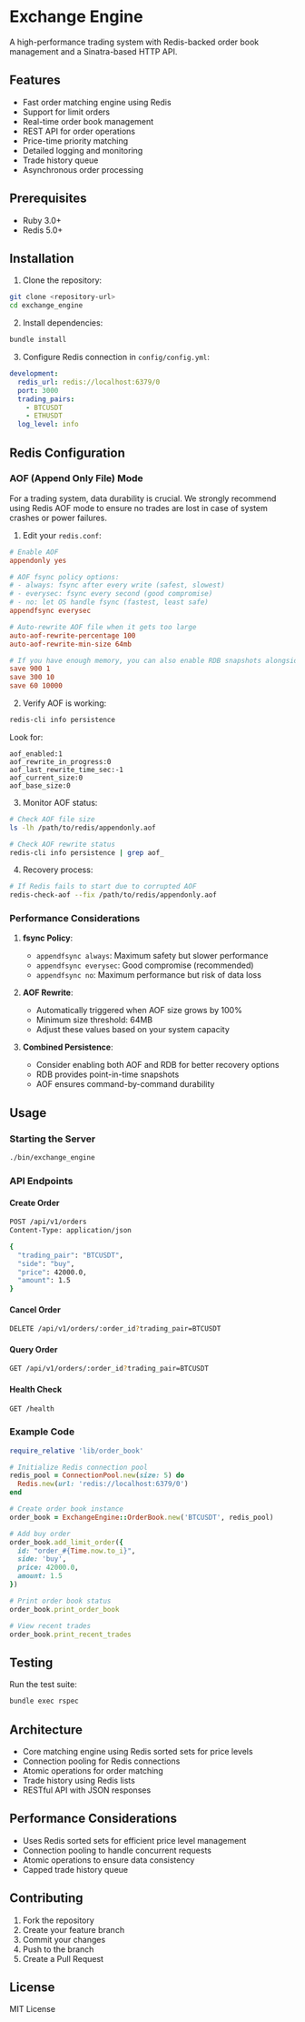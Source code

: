 # Exchange Engine

A high-performance trading system with Redis-backed order book management and a Sinatra-based HTTP API.

## Features

- Fast order matching engine using Redis
- Support for limit orders
- Real-time order book management
- REST API for order operations
- Price-time priority matching
- Detailed logging and monitoring
- Trade history queue
- Asynchronous order processing

## Prerequisites

- Ruby 3.0+
- Redis 5.0+

## Installation

1. Clone the repository:
```bash
git clone <repository-url>
cd exchange_engine
```

2. Install dependencies:
```bash
bundle install
```

3. Configure Redis connection in `config/config.yml`:
```yaml
development:
  redis_url: redis://localhost:6379/0
  port: 3000
  trading_pairs:
    - BTCUSDT
    - ETHUSDT
  log_level: info
```

## Redis Configuration

### AOF (Append Only File) Mode

For a trading system, data durability is crucial. We strongly recommend using Redis AOF mode to ensure no trades are lost in case of system crashes or power failures.

1. Edit your `redis.conf`:
```conf
# Enable AOF
appendonly yes

# AOF fsync policy options:
# - always: fsync after every write (safest, slowest)
# - everysec: fsync every second (good compromise)
# - no: let OS handle fsync (fastest, least safe)
appendfsync everysec

# Auto-rewrite AOF file when it gets too large
auto-aof-rewrite-percentage 100
auto-aof-rewrite-min-size 64mb

# If you have enough memory, you can also enable RDB snapshots alongside AOF
save 900 1
save 300 10
save 60 10000
```

2. Verify AOF is working:
```bash
redis-cli info persistence
```

Look for:
```
aof_enabled:1
aof_rewrite_in_progress:0
aof_last_rewrite_time_sec:-1
aof_current_size:0
aof_base_size:0
```

3. Monitor AOF status:
```bash
# Check AOF file size
ls -lh /path/to/redis/appendonly.aof

# Check AOF rewrite status
redis-cli info persistence | grep aof_
```

4. Recovery process:
```bash
# If Redis fails to start due to corrupted AOF
redis-check-aof --fix /path/to/redis/appendonly.aof
```

### Performance Considerations

1. **fsync Policy**:
   - `appendfsync always`: Maximum safety but slower performance
   - `appendfsync everysec`: Good compromise (recommended)
   - `appendfsync no`: Maximum performance but risk of data loss

2. **AOF Rewrite**:
   - Automatically triggered when AOF size grows by 100%
   - Minimum size threshold: 64MB
   - Adjust these values based on your system capacity

3. **Combined Persistence**:
   - Consider enabling both AOF and RDB for better recovery options
   - RDB provides point-in-time snapshots
   - AOF ensures command-by-command durability

## Usage

### Starting the Server

```bash
./bin/exchange_engine
```

### API Endpoints

#### Create Order
```bash
POST /api/v1/orders
Content-Type: application/json

{
  "trading_pair": "BTCUSDT",
  "side": "buy",
  "price": 42000.0,
  "amount": 1.5
}
```

#### Cancel Order
```bash
DELETE /api/v1/orders/:order_id?trading_pair=BTCUSDT
```

#### Query Order
```bash
GET /api/v1/orders/:order_id?trading_pair=BTCUSDT
```

#### Health Check
```bash
GET /health
```

### Example Code

```ruby
require_relative 'lib/order_book'

# Initialize Redis connection pool
redis_pool = ConnectionPool.new(size: 5) do
  Redis.new(url: 'redis://localhost:6379/0')
end

# Create order book instance
order_book = ExchangeEngine::OrderBook.new('BTCUSDT', redis_pool)

# Add buy order
order_book.add_limit_order({
  id: "order_#{Time.now.to_i}",
  side: 'buy',
  price: 42000.0,
  amount: 1.5
})

# Print order book status
order_book.print_order_book

# View recent trades
order_book.print_recent_trades
```

## Testing

Run the test suite:
```bash
bundle exec rspec
```

## Architecture

- Core matching engine using Redis sorted sets for price levels
- Connection pooling for Redis connections
- Atomic operations for order matching
- Trade history using Redis lists
- RESTful API with JSON responses

## Performance Considerations

- Uses Redis sorted sets for efficient price level management
- Connection pooling to handle concurrent requests
- Atomic operations to ensure data consistency
- Capped trade history queue

## Contributing

1. Fork the repository
2. Create your feature branch
3. Commit your changes
4. Push to the branch
5. Create a Pull Request

## License

MIT License
